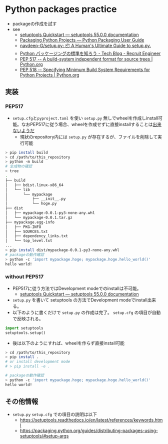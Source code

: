 # Python packages practice
* packageの作成を試す
* see
  * [setuptools Quickstart — setuptools 55.0.0 documentation](https://setuptools.readthedocs.io/en/latest/userguide/quickstart.html)
  * [Packaging Python Projects — Python Packaging User Guide](https://packaging.python.org/tutorials/packaging-projects/)
  * [navdeep-G/setup.py: 📦 A Human's Ultimate Guide to setup.py.](https://github.com/navdeep-G/setup.py)
  * [Python パッケージングの標準を知ろう - Tech Blog - Recruit Engineer](https://engineer.recruit-lifestyle.co.jp/techblog/2019-12-25-python-packaging-specs/)
  * [PEP 517 -- A build-system independent format for source trees | Python.org](https://www.python.org/dev/peps/pep-0517/)
  * [PEP 518 -- Specifying Minimum Build System Requirements for Python Projects | Python.org](https://www.python.org/dev/peps/pep-0518/)


## 実装
### PEP517

* `setup.cfg`と`pyproject.toml` を使い `setup.py` 無しでwheelを作成しinstall可能。なおPEP517に従う場合、wheelを作成せずに直接installすることは[出来ないようだ](https://discuss.python.org/t/pep-517-and-projects-that-cant-install-via-wheels/791)
  * 現状のrepository内には `setup.py` が存在するが、ファイルを削除して実行可能

``` bash
> pip install build
> cd /path/to/this_repository
> python -m build
# 生成物の確認
> tree 
.
├── build
│   ├── bdist.linux-x86_64
│   └── lib
│       └── mypackage
│           ├── __init__.py
│           └── hoge.py
├── dist
│   ├── mypackage-0.0.1-py3-none-any.whl
│   └── mypackage-0.0.1.tar.gz
├── mypackage.egg-info
│   ├── PKG-INFO
│   ├── SOURCES.txt
│   ├── dependency_links.txt
│   └── top_level.txt
...
> pip install dist/mypackage-0.0.1-py3-none-any.whl 
# packageの動作確認
> python -c 'import mypackage.hoge; mypackage.hoge.hello_world()'
hello world!
```

### without PEP517

* PEP517に従う方法ではDevelopment modeでのinstallは不可能。
  * [setuptools Quickstart — setuptools 55.0.0 documentation](https://setuptools.readthedocs.io/en/latest/userguide/quickstart.html#development-mode)
* `setup.py` を書いて setuptools の方法でDevelopment modeでinstall出来る。
* 以下のように書くだけで `setup.py` の作成は完了。 `setup.cfg` の項目が自動で反映される。


``` py
import setuptools
setuptools.setup()
```

* 後は以下のようにすれば、wheelを作らず直接install可能

``` sh
> cd /path/to/this_repository
> pip install .
# or install development mode
# > pip install -e .

# packageの動作確認
> python -c 'import mypackage.hoge; mypackage.hoge.hello_world()'
hello world!
```

## その他情報
* `setup.py` `setup.cfg` での項目の説明は以下
  * https://setuptools.readthedocs.io/en/latest/references/keywords.html
  * https://packaging.python.org/guides/distributing-packages-using-setuptools/#setup-args

